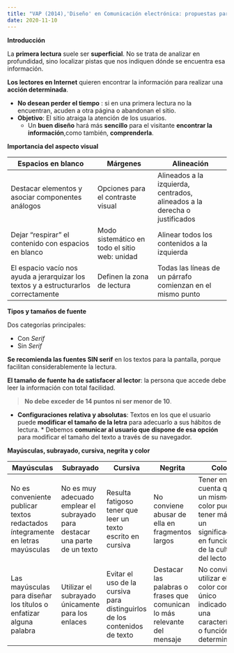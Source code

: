 ```yaml
---
title: "VAP (2014),'Diseño' en Comunicación electrónica: propuestas para mejorar la calidad de los textos en pantalla" 
date: 2020-11-10
--- 
```


**Introducción**

La **primera lectura** suele ser **superficial**. No se trata de analizar en profundidad, sino localizar pistas que nos indiquen dónde se encuentra esa información.

**Los lectores en Internet** quieren encontrar la información para realizar una **acción determinada**. 
+ **No desean perder el tiempo** : si en una primera lectura no la encuentran, acuden a otra página o abandonan el sitio.
+ **Objetivo**: El sitio atraiga la atención de los usuarios. 
    + Un **buen diseño** hará más **sencillo** para el visitante **encontrar la información**,como también, **comprenderla**.

**Importancia del aspecto visual** 

Espacios en blanco  |   Márgenes  |  Alineación
------------------  |   --------  |  ----------
Destacar elementos y asociar componentes análogos  |  Opciones para el contraste visual  |  Alineados a la izquierda, centrados, alineados a la derecha o justificados
Dejar “respirar” el contenido con espacios en blanco  |  Modo sistemático en todo el sitio web: unidad  |  Alinear todos los contenidos a la izquierda
El espacio vacío nos ayuda a jerarquizar los textos y a estructurarlos correctamente  |  Definen la zona de lectura  |   Todas las líneas de un párrafo comienzan en el mismo punto

**Tipos y tamaños de fuente** 

Dos categorías principales: 
   * Con *Serif* 
   * Sin *Serif*

**Se recomienda las fuentes SIN serif** en los textos para la pantalla, porque facilitan considerablemente la lectura.

**El tamaño de fuente ha de satisfacer al lector**: la persona que accede debe leer la información con total facilidad. 
> **No debe exceder de 14 puntos ni ser menor de 10**.

   * **Configuraciones relativa y absolutas**: Textos en los que el usuario puede **modificar el tamaño de la letra** para adecuarlo a sus hábitos de lectura.
    * Debemos **comunicar al usuario que dispone de esa opción** para modificar el tamaño del texto a través de su navegador.

**Mayúsculas, subrayado, cursiva, negrita y color**

Mayúsculas  |   Subrayado  |  Cursiva  |  Negrita  |  Color
----------  |   ---------  |  -------  |  -------  |  -----
No es conveniente publicar textos redactados íntegramente en letras mayúsculas  |  No es muy adecuado emplear el subrayado para destacar una parte de un texto  |  Resulta fatigoso tener que leer un texto escrito en cursiva  |  No conviene abusar de ella en fragmentos largos  |  Tener en cuenta que un mismo color puede tener más de un significado, en función de la cultura del lector
Las mayúsculas para diseñar los títulos o enfatizar alguna palabra  |  Utilizar el subrayado únicamente para los enlaces  |  Evitar el uso de la cursiva para distinguirlos de los contenidos de texto  |   Destacar las palabras o frases que comunican lo más relevante del mensaje  |  No conviene utilizar el color como único indicador de una característica o función determinada